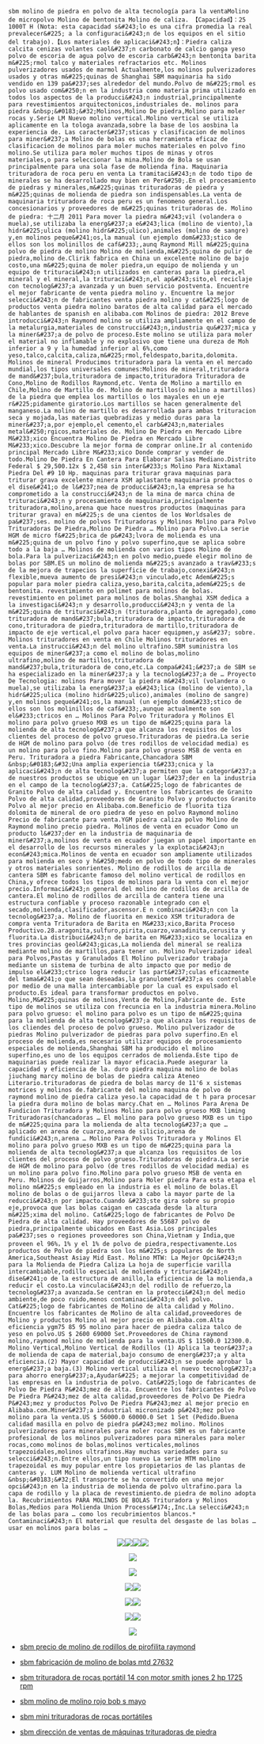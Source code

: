 
```
sbm molino de piedra en polvo de alta tecnología para la ventaMolino de micropolvo Molino de bentonita Molino de caliza. 【Capacidad】：25 1000T H (Nota: esta capacidad s&#243;lo es una cifra promedia la real prevalecer&#225; a la configuraci&#243;n de los equipos en el sitio del trabajo).【Los materiales de aplicaci&#243;n】：Piedra caliza calcita cenizas volantes caol&#237;n carbonato de calcio ganga yeso polvo de escoria de agua polvo de escoria carb&#243;n bentonita barita m&#225;rmol talco y materiales refractarios etc. Molinos pulverizadores usados de marmol Actualmente,los molinos pulverizadores usados y otras m&#225;quinas de Shanghai SBM maquinaria ha sido vendido en 139 pa&#237;ses alrededor del mundo.Polvo de m&#225;rmol es polvo usado com&#250;n en la industria como materia prima utilizado en todos los aspectos de la producci&#243;n industrial,principalmente para revestimientos arquitectonicos,industriales de. molinos para piedra &nbsp;&#0183;&#32;Molinos,Molino De piedra,Molino para moler rocas y.Serie LM Nuevo molino vertical.Molino vertical se utiliza aplicamente en la tologa avanzada,sobre la base de los aosbina la experiencia de. Las caracter&#237;sticas y clasificacion de molinos para miner&#237;a Molino de bolas es una herramienta eficaz de clasificacion de molinos para moler muchos materiales en polvo fino molino.Se utiliza para moler muchos tipos de minas y otros materiales,o para seleccionar la mina.Molino de Bola se usan principalmente para una sola fase de molienda fina. Maquinaria trituradora de roca peru en venta La tramitaci&#243;n de todo tipo de minerales se ha desarrollado muy bien en Per&#250;.En el procesamiento de piedras y minerales,m&#225;quinas trituradoras de piedra y m&#225;quinas de molienda de piedra son indispensables.La venta de maquinaria trituradora de roca peru es un fenomeno general.Los concesionarios y proveedores de m&#225;quinas trituradoras de. Molino de piedra: 十二月 2011 Para mover la piedra m&#243;vil (volandera o muela),se utilizaba la energ&#237;a e&#243;lica (molino de viento),la hidr&#225;ulica (molino hidr&#225;ulico),animales (molino de sangre) y,en molinos peque&#241;os,la manual (un ejemplo dom&#233;stico de ellos son los molinillos de caf&#233;,aunq Raymond Mill m&#225;quina polvo de piedra de molino Molino de molienda,m&#225;quina de pulir de piedra,molino de.Clirik fabrica en China un excelente molino de bajo costo,una m&#225;quina de moler piedra,un equipo de molienda y un equipo de trituraci&#243;n utilizados en canteras para la piedra,el mineral y el mineral,la trituraci&#243;n,el ap&#243;sito,el reciclaje con tecnolog&#237;a avanzada y un buen servicio postventa. Encuentre el mejor fabricante de venta piedra molino y. Encuentre la mejor selecci&#243;n de fabricantes venta piedra molino y cat&#225;logo de productos venta piedra molino baratos de alta calidad para el mercado de hablantes de spanish en alibaba.com Molinos de piedra: 2012 Breve introducci&#243;n Raymond molino se utiliza ampliamente en el campo de la metalurgia,materiales de construcci&#243;n,industria qu&#237;mica y la miner&#237;a de polvo de proceso.Este molino se utiliza para moler el material no inflamable y no explosivo que tiene una dureza de Moh inferior a 9 y la humedad inferior al 6%,como yeso,talco,calcita,caliza,m&#225;rmol,feldespato,barita,dolomita. Molinos de mineral Producimos trituradora para la venta en el mercado mundial,los tipos universales comunes:Molinos de mineral,trituradora de mand&#237;bula,trituradora de impacto,trituradora Trituradora de Cono,Molino de Rodillos Raymond,etc. Venta de Molino a martillo en Chile,Molino de Martillo de. Molino de martillos(o molino a martillos) de la piedra que emplea los martillos o los mayales en un eje r&#225;pidamente giratorio.Los martillos se hacen generalmente del manganeso.La molino de martillo es desarrollada para ambas trituracion seca y mojada,las materias quebradizas y medio duras para la miner&#237;a,por ejemplo,el cemento,el carb&#243;n,materiales metal&#250;rgicos,materiales de. Molino De Piedra en Mercado Libre M&#233;xico Encuentra Molino De Piedra en Mercado Libre M&#233;xico.Descubre la mejor forma de comprar online.Ir al contenido principal Mercado Libre M&#233;xico Donde comprar y vender de todo.Molino De Piedra En Cantera Para Elaborar Salsas Mediano.Distrito Federal $ 29,500.12x $ 2,458 sin inter&#233;s Molino Para Nixtamal Piedra Del #9 10 Hp. maquinas para triturar grava maquinas para triturar grava excelente minera XSM aplastante maquinaria productos o el dise&#241;o de l&#237;nea de producci&#243;n,la empresa se ha comprometido a la construcci&#243;n de la mina de marca china de trituraci&#243;n y procesamiento de maquinaria,principalmente trituradora,molino,arena que hace nuestros productos (maquinas para triturar grava) en m&#225;s de una cientos de los Worldsales de pa&#237;ses. molino de polvos Trituradoras y Molinos Molino para Polvo Trituradoras De Piedra,Molino De Piedra … Molino para Polvo.La serie HGM de micro f&#225;brica de p&#243;lvora de molienda es una m&#225;quina de un polvo fino y polvo superfino,que se aplica sobre todo a la baja … Molinos de molienda con varios tipos Molino de bola.Para la pulverizaci&#243;n en polvo medio,puede elegir molino de bolas por SBM.ES un molino de molienda m&#225;s avanzado a trav&#233;s de la mejora de trapecios la superficie de trabajo,conexi&#243;n flexible,mueva aumento de presi&#243;n vinculado,etc Adem&#225;s popular para moler piedra caliza,yeso,barita,calcita,adem&#225;s de bentonita. revestimiento en polimet para molinos de bolas. revestimiento en polimet para molinos de bolas.Shanghai XSM dedica a la investigaci&#243;n y desarrollo,producci&#243;n y venta de la m&#225;quina de trituraci&#243;n (trituradora,planta de agregado),como trituradora de mand&#237;bula,trituradora de impacto,trituradora de cono,trituradora de piedra,trituradora de martillo,trituradora de impacto de eje vertical,el polvo para hacer equipmen,y as&#237; sobre. Molinos trituradores en venta en Chile Molinos trituradores en venta.La instrucci&#243;n del molino ultrafino.SBM suministra los equipos de miner&#237;a como el molino de bolas,molino ultrafino,molino de martillos,trituradora de mand&#237;bula,trituradora de cono,etc.La compa&#241;&#237;a de SBM se ha especializado en la miner&#237;a y la tecnolog&#237;a de … Proyecto De Tecnologia: molinos Para mover la piedra m&#243;vil (volandera o muela),se utilizaba la energ&#237;a e&#243;lica (molino de viento),la hidr&#225;ulica (molino hidr&#225;ulico),animales (molino de sangre) y,en molinos peque&#241;os,la manual (un ejemplo dom&#233;stico de ellos son los molinillos de caf&#233;,aunque actualmente son el&#233;ctricos en … Molinos Para Polvo Trituradora y Molinos El molino para polvo grueso MXB es un tipo de m&#225;quina para la molienda de alta tecnolog&#237;a que alcanza los requisitos de los clientes del proceso de polvo grueso.Trituradoras de piedra.La serie de HGM de molino para polvo (de tres rodillos de velocidad media) es un molino para polvo fino.Molino para polvo grueso MSB de venta en Peru. Trituradora a piedra Fabricante,Chancadora SBM &nbsp;&#0183;&#32;Una amplia experiencia t&#233;cnica y la aplicaci&#243;n de alta tecnolog&#237;a permiten que la categor&#237;a de nuestros productos se ubique en un lugar l&#237;der en la industria en el campo de la tecnolog&#237;a. Cat&#225;logo de fabricantes de Granito Polvo de alta calidad y. Encuentre los fabricantes de Granito Polvo de alta calidad,proveedores de Granito Polvo y productos Granito Polvo al mejor precio en Alibaba.com.Beneficio de fluorita tiza dolomita de mineral de oro piedra de yeso en polvo Raymond molino Precio de fabricante para venta.YGM piedra caliza polvo Molino de Raymond molino precio piedra. Molinos de venta en ecuador Como un producto l&#237;der en la industria de maquinaria de miner&#237;a,molinos de venta en ecuador juegan un papel importante en el desarrollo de los recursos minerales y la explotaci&#243;n econ&#243;mica.Molinos de venta en ecuador son ampliamente utilizados para molienda en seco y h&#250;medo en polvo de todo tipo de minerales y otros materiales sonrientes. Molino de rodillos de arcilla de cantera SBM es fabricante famoso del molino vertical de rodillos en China,y ofrece todos los tipos de molinos para la venta con el mejor precio.Informaci&#243;n general del molino de rodillos de arcilla de cantera.El molino de rodillos de arcilla de cantera tiene una estructura confiable y proceso razonable integrado con el secado,molienda,clasificador,ascensor.E n combinaci&#243;n con la tecnolog&#237;a. Molino de fluorita en mexico XSM trituradora de compra venta Trituradora de Barita en M&#233;xico,Barita Proceso Productivo.28.aragonita,sulfuro,pirita,cuarzo,vanadinita,cerusita y fluorita.La distribuci&#243;n de barita en M&#233;xico se localiza en tres provincias geol&#243;gicas,La molienda del mineral se realiza mediante molino de martillos,para tener un. Molino Pulverizador ideal para Polvos,Pastas y Granulados El Molino pulverizador trabaja mediante un sistema de turbina de alto impacto que por medio de impulso el&#233;ctrico logra reducir las part&#237;culas eficazmente del tama&#241;o que sean deseadas,la granulometr&#237;a es controlable por medio de una malla intercambiable por la cual es expulsado el producto.Es ideal para transformar productos en polvo. Molino,M&#225;quinas de molinos,Venta de Molino,Fabricante de. Este tipo de molinos se utiliza con frecuncia en la industria minera.Molino para polvo grueso: el molino para polvo es un tipo de m&#225;quina para la molienda de alta tecnolog&#237;a que alcanza los requisitos de los cliendes del proceso de polvo grueso. Molino pulverizador de piedras Molino pulverizador de piedras para polvo superfino.En el proceso de molienda,es necesario utilizar equipos de procesamiento especiales de molienda,Shanghai SBM ha producido el molino superfino,es uno de los equipos cerrados de molienda.Este tipo de maquinarias puede realizar la mayor eficacia.Puede asegurar la capacidad y eficiencia de la. duro piedra maquina molino de bolas jiuchang marcy molino de bolas de piedra caliza Ateneo Literario.trituradoras de piedra de bolas marcy de 11'6 x sistemas motrices y molinos de.fabricante del molino maquina de polvo de raymond molino de piedra caliza yeso.la capacidad de t h para procesar la piedra dura molino de bolas marcy.Chat en … Molinos Para Arena De Fundicion Trituradora y Molinos Molino para polvo grueso MXB liming Trituradoras(chancadoras … El molino para polvo grueso MXB es un tipo de m&#225;quina para la molienda de alta tecnolog&#237;a que … aplicado en arena de cuarzo,arena de silicio,arena de fundici&#243;n,arena … Molino Para Polvos Trituradora y Molinos El molino para polvo grueso MXB es un tipo de m&#225;quina para la molienda de alta tecnolog&#237;a que alcanza los requisitos de los clientes del proceso de polvo grueso.Trituradoras de piedra.La serie de HGM de molino para polvo (de tres rodillos de velocidad media) es un molino para polvo fino.Molino para polvo grueso MSB de venta en Peru. Molinos de Guijarros,Molino para Moler piedra Para esta etapa el molino m&#225;s empleado en la industria es el molino de bolas.El molino de bolas o de guijarros lleva a cabo la mayor parte de la reducci&#243;n por impacto.Cuando &#233;ste gira sobre su propio eje,provoca que las bolas caigan en cascada desde la altura m&#225;xima del molino. Cat&#225;logo de fabricantes de Polvo De Piedra de alta calidad. Hay proveedores de 55687 polvo de piedra,principalmente ubicados en East Asia.Los principales pa&#237;ses o regiones proveedores son China,Vietnam y India,que proveen el 96%，1% y el 1% de polvo de piedra,respectivamente.Los productos de Polvo de piedra son los m&#225;s populares de North America,Southeast Asiay Mid East. Molino MTW: La Mejor Opci&#243;n para la Molienda de Piedra Caliza La hoja de superficie varilla intercambiable,rodillo especial de molienda y trituraci&#243;n dise&#241;o de la estructura de anillo,la eficiencia de la molienda,a reducir el costo.La vinculaci&#243;n del rodillo de refuerzo,la tecnolog&#237;a avanzada.Se centran en la protecci&#243;n del medio ambiente,de poco ruido,menos contaminaci&#243;n del polvo. Cat&#225;logo de fabricantes de Molino de alta calidad y Molino. Encuentre los fabricantes de Molino de alta calidad,proveedores de Molino y productos Molino al mejor precio en Alibaba.com.Alta eficiencia ygm75 85 95 molino para hacer de piedra caliza talco de yeso en polvo.US $ 2600 69000 Set.Proveedores de China raymond molino,raymond molino de molienda para la venta.US $ 11500.0 12300.0. Molino Vertical,Molino Vertical de Rodillos (1) Aplica la teor&#237;a de molienda de capa de material,bajo consumo de energ&#237;a y alta eficiencia.(2) Mayor capacidad de producci&#243;n se puede aprobar la energ&#237;a baja.(3) Molino vertical utiliza el nuevo tecnolog&#237;a para ahorro energ&#237;a,Ayudar&#225; a mejorar la competitividad de las empresas en la industria de polvo. Cat&#225;logo de fabricantes de Polvo De Piedra P&#243;mez de alta. Encuentre los fabricantes de Polvo De Piedra P&#243;mez de alta calidad,proveedores de Polvo De Piedra P&#243;mez y productos Polvo De Piedra P&#243;mez al mejor precio en Alibaba.com.Miner&#237;a industrial micronizado p&#243;mez polvo molino para la venta.US $ 56000.0 60000.0 Set 1 Set (Pedido.Buena calidad masilla en polvo de piedra p&#243;mez molino. Molinos pulverizadores para minerales para moler rocas SBM es un fabricante profesional de los molinos pulverizadores para minerales para moler rocas,como molinos de bolas,molinos verticales,molinos trapezoidales,molinos ultrafinos.Hay muchas variedades para su selecci&#243;n.Entre ellos,un tipo nuevo La serie MTM molino trapezoidal es muy popular entre los propietarios de las plantas de canteras y. LUM Molino de molienda vertical ultrafino &nbsp;&#0183;&#32;El transporte se ha convertido en una mejor opci&#243;n en la industria de molienda de polvo ultrafino.para la capa de rodillo y la placa de revestimiento.de piedra de molino adopta la. Recubrimientos PARA MOLINOS DE BOLAS Trituradora y Molinos Bolas,Medios para Molienda Union Process&#174;,Inc.La selecci&#243;n de las bolas para … como los recubrimientos blancos.* Contaminaci&#243;n El material que resulta del desgaste de las bolas … usar en molinos para bolas … 
```

<div align="center">

<a href="https://es-mill.shibang-china.com/github&k=sbm+molino+de+piedra+en+polvo+de+alta+tecnolog%C3%ADa+para+la+venta"><img src="https://static.shibang-china.com/es/mill/index.jpg"></a><a href="https://es-mill.shibang-china.com/materials.htmlgithub&k=sbm+molino+de+piedra+en+polvo+de+alta+tecnolog%C3%ADa+para+la+venta"><img src="https://static.shibang-china.com/es/mill/materials.jpg"></a><a href="https://es-mill.shibang-china.com/about.htmlgithub&k=sbm+molino+de+piedra+en+polvo+de+alta+tecnolog%C3%ADa+para+la+venta"><img src="https://static.shibang-china.com/es/mill/about.jpg"></a><a href="https://es-mill.shibang-china.com/contact.htmlgithub&k=sbm+molino+de+piedra+en+polvo+de+alta+tecnolog%C3%ADa+para+la+venta"><img src="https://static.shibang-china.com/es/mill/contact.jpg"></a>

<a href="https://es-mill.shibang-china.com/github&k=sbm+molino+de+piedra+en+polvo+de+alta+tecnolog%C3%ADa+para+la+venta"><img src="https://static.shibang-china.com/es/mill/banner.jpg"></a>

<a href="https://swt.shibang-china.com/github&k=sbm+molino+de+piedra+en+polvo+de+alta+tecnolog%C3%ADa+para+la+venta"><img src="https://static.shibang-china.com/es/mill/chat.jpg"></a>

<a href="https://es-mill.shibang-china.com/products/vertical-roller-mill.htmlgithub&k=sbm+molino+de+piedra+en+polvo+de+alta+tecnolog%C3%ADa+para+la+venta"><img src="https://static.shibang-china.com/es/mill/vertical.jpg"></a><a href="https://es-mill.shibang-china.com/products/raymond-mill.htmlgithub&k=sbm+molino+de+piedra+en+polvo+de+alta+tecnolog%C3%ADa+para+la+venta"><img src="https://static.shibang-china.com/es/mill/raymond.jpg"></a>

<a href="https://es-mill.shibang-china.com/products/ultrafine-grinding-mill.htmlgithub&k=sbm+molino+de+piedra+en+polvo+de+alta+tecnolog%C3%ADa+para+la+venta"><img src="https://static.shibang-china.com/es/mill/ultrafine.jpg"></a><a href="https://es-mill.shibang-china.com/products/trapezium-grinding-mill.htmlgithub&k=sbm+molino+de+piedra+en+polvo+de+alta+tecnolog%C3%ADa+para+la+venta"><img src="https://static.shibang-china.com/es/mill/trapezium.jpg"></a>

<a href="https://es-mill.shibang-china.com/products/ball-mill.htmlgithub&k=sbm+molino+de+piedra+en+polvo+de+alta+tecnolog%C3%ADa+para+la+venta"><img src="https://static.shibang-china.com/es/mill/ball.jpg"></a><a href="https://es-mill.shibang-china.com/products/hammer-mill.htmlgithub&k=sbm+molino+de+piedra+en+polvo+de+alta+tecnolog%C3%ADa+para+la+venta"><img src="https://static.shibang-china.com/es/mill/hammer.jpg"></a>

<a href="https://swt.shibang-china.com/github&k=sbm+molino+de+piedra+en+polvo+de+alta+tecnolog%C3%ADa+para+la+venta"><img src="https://static.shibang-china.com/es/mill/case.jpg"></a>

</div>


* [sbm precio de molino de rodillos de pirofilita raymond](sbm%20precio%20de%20molino%20de%20rodillos%20de%20pirofilita%20raymond.md)

* [sbm fabricación de molino de bolas mtd 27632](sbm%20fabricaci%C3%B3n%20de%20molino%20de%20bolas%20mtd%2027632.md)

* [sbm trituradora de rocas portátil 14 con motor smith jones 2 hp 1725 rpm](sbm%20trituradora%20de%20rocas%20port%C3%A1til%2014%20con%20motor%20smith%20jones%202%20hp%201725%20rpm.md)

* [sbm molino de molino rojo bob s mayo](sbm%20molino%20de%20molino%20rojo%20bob%20s%20mayo.md)

* [sbm mini trituradoras de rocas portátiles](sbm%20mini%20trituradoras%20de%20rocas%20port%C3%A1tiles.md)

* [sbm dirección de ventas de máquinas trituradoras de piedra](sbm%20direcci%C3%B3n%20de%20ventas%20de%20m%C3%A1quinas%20trituradoras%20de%20piedra.md)
